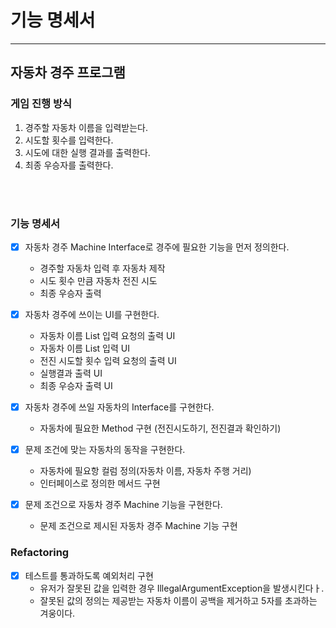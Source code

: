 # 기능 명세서

---

## 자동차 경주 프로그램

### 게임 진행 방식

1. 경주할 자동차 이름을 입력받는다.
2. 시도할 횟수를 입력한다.
3. 시도에 대한 실행 결과를 출력한다.
4. 최종 우승자를 출력한다.

<br>
<br>


### 기능 명세서

- [x] 자동차 경주 Machine Interface로 경주에 필요한 기능을 먼저 정의한다.
  * 경주할 자동차 입력 후 자동차 제작
  * 시도 횟수 만큼 자동차 전진 시도
  * 최종 우승자 출력


- [x] 자동차 경주에 쓰이는 UI를 구현한다.
  * 자동차 이름 List 입력 요청의 출력 UI
  * 자동차 이름 List 입력 UI
  * 전진 시도할 횟수 입력 요청의 출력 UI
  * 실행결과 출력 UI
  * 최종 우승자 출력 UI


- [x] 자동차 경주에 쓰일 자동차의 Interface를 구현한다.
  * 자동차에 필요한 Method 구현 (전진시도하기, 전진결과 확인하기)


- [x] 문제 조건에 맞는 자동차의 동작을 구현한다.
  * 자동차에 필요항 컬럼 정의(자동차 이름, 자동차 주행 거리)
  * 인터페이스로 정의한 메서드 구현


- [x] 문제 조건으로 자동차 경주 Machine 기능을 구현한다.
  * 문제 조건으로 제시된 자동차 경주 Machine 기능 구현


### Refactoring

- [x] 테스트를 통과하도록 예외처리 구현
  * 유저가 잘못된 값을 입력한 경우 IllegalArgumentException을 발생시킨다ㅏ.
  * 잘못된 값의 정의는 제공받는 자동차 이름이 공백을 제거하고 5자를 초과하는 겨웅이다. 


